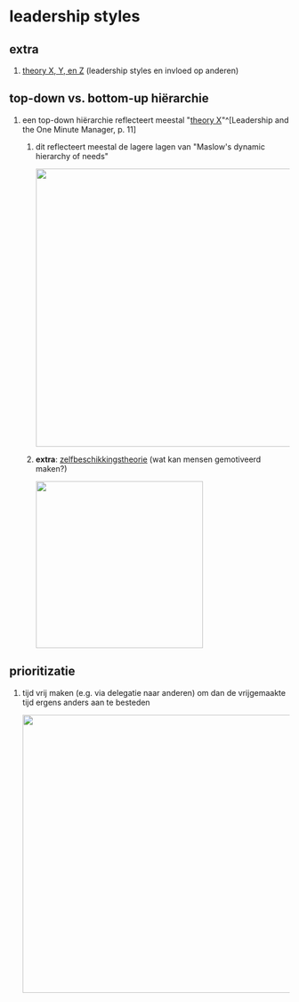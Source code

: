 # leadership styles
## extra
1. [theory X, Y, en Z](https://nl.wikipedia.org/wiki/Theorie_X_en_theorie_Y) (leadership styles en invloed op anderen)

## top-down vs. bottom-up hiërarchie
1. een top-down hiërarchie reflecteert meestal "[theory X](https://nl.wikipedia.org/wiki/Theorie_X_en_theorie_Y#Theorie_X)"^[Leadership and the One Minute Manager, p. 11]
	1. dit reflecteert meestal de lagere lagen van "Maslow's dynamic hierarchy of needs"

		<img src="https://upload.wikimedia.org/wikipedia/commons/a/ad/Expanded_Maslow%27s_Needs.webp" width="500" />
	2. **extra**: [zelfbeschikkingstheorie](https://nl.wikipedia.org/wiki/Zelfbeschikkingstheorie) (wat kan mensen gemotiveerd maken?)

		<img src="https://upload.wikimedia.org/wikipedia/commons/a/a4/Zelfdeterminatietheorie.png" width="300" />

## prioritizatie
1. tijd vrij maken (e.g. via delegatie naar anderen) om dan de vrijgemaakte tijd ergens anders aan te besteden

	<img src="https://www.artra.nl/wp-content/uploads/2020/10/coveys-time-management-matrix.jpg" width="500" />